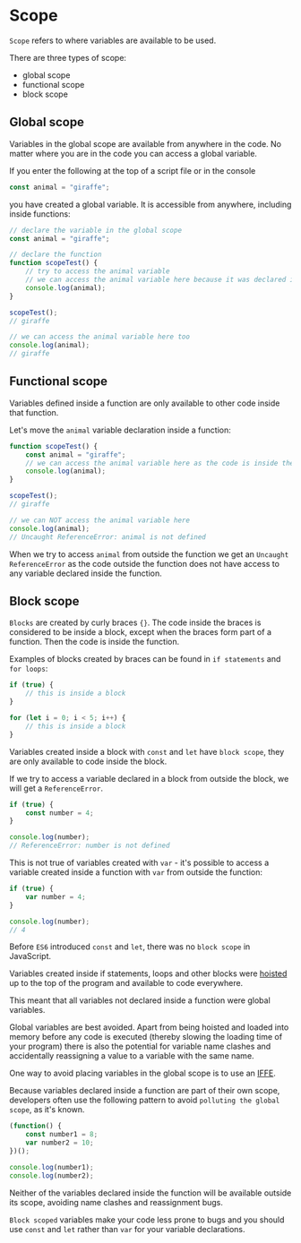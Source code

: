 # Scope

`Scope` refers to where variables are available to be used.

There are three types of scope:

-   global scope
-   functional scope
-   block scope

## Global scope

Variables in the global scope are available from anywhere in the code. No matter where you are in the code you can access a global variable.

If you enter the following at the top of a script file or in the console

```js
const animal = "giraffe";
```

you have created a global variable. It is accessible from anywhere, including inside functions:

```js
// declare the variable in the global scope
const animal = "giraffe";

// declare the function
function scopeTest() {
	// try to access the animal variable
	// we can access the animal variable here because it was declared in the global scope
	console.log(animal);
}

scopeTest();
// giraffe

// we can access the animal variable here too
console.log(animal);
// giraffe
```

## Functional scope

Variables defined inside a function are only available to other code inside that function.

Let's move the `animal` variable declaration inside a function:

```js
function scopeTest() {
	const animal = "giraffe";
	// we can access the animal variable here as the code is inside the same function the variable was declared in
	console.log(animal);
}

scopeTest();
// giraffe

// we can NOT access the animal variable here
console.log(animal);
// Uncaught ReferenceError: animal is not defined
```

When we try to access `animal` from outside the function we get an `Uncaught ReferenceError` as the code outside the function does not have access to any variable declared inside the function.

## Block scope

`Blocks` are created by curly braces `{}`. The code inside the braces is considered to be inside a block, except when the braces form part of a function. Then the code is inside the function.

Examples of blocks created by braces can be found in `if statements` and `for loops`:

```js
if (true) {
	// this is inside a block
}

for (let i = 0; i < 5; i++) {
	// this is inside a block
}
```

Variables created inside a block with `const` and `let` have `block scope`, they are only available to code inside the block.

If we try to access a variable declared in a block from outside the block, we will get a `ReferenceError`.

```js
if (true) {
	const number = 4;
}

console.log(number);
// ReferenceError: number is not defined
```

This is not true of variables created with `var` - it's possible to access a variable created inside a function with `var` from outside the function:

```js
if (true) {
	var number = 4;
}

console.log(number);
// 4
```

Before `ES6` introduced `const` and `let`, there was no `block scope` in JavaScript.

Variables created inside if statements, loops and other blocks were [hoisted](../functions/hoisting) up to the top of the program and available to code everywhere.

This meant that all variables not declared inside a function were global variables.

Global variables are best avoided. Apart from being hoisted and loaded into memory before any code is executed (thereby slowing the loading time of your program) there is also the potential for variable name clashes and accidentally reassigning a value to a variable with the same name.

One way to avoid placing variables in the global scope is to use an [IFFE](../functions/iife).

Because variables declared inside a function are part of their own scope, developers often use the following pattern to avoid `polluting the global scope`, as it's known.

```js
(function() {
	const number1 = 8;
	var number2 = 10;
})();

console.log(number1);
console.log(number2);
```

Neither of the variables declared inside the function will be available outside its scope, avoiding name clashes and reassignment bugs.

`Block scoped` variables make your code less prone to bugs and you should use `const` and `let` rather than `var` for your variable declarations.
